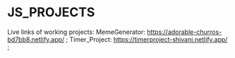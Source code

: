 # JS_PROJECTS
Live links of working projects:
MemeGenerator: https://adorable-churros-bd7bb8.netlify.app/    ;
Timer_Project: https://timerproject-shivani.netlify.app/       ;
